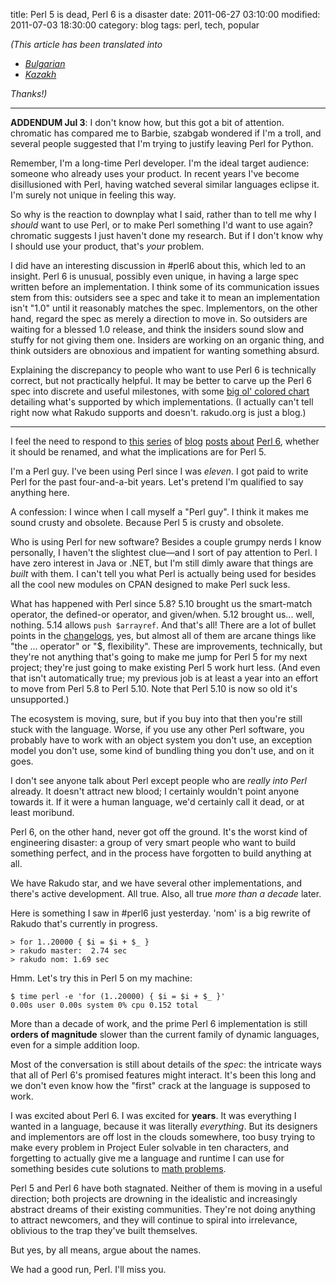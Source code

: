 title: Perl 5 is dead, Perl 6 is a disaster
date: 2011-06-27 03:10:00
modified: 2011-07-03 18:30:00
category: blog
tags: perl, tech, popular


_(This article has been translated into_

* _[Bulgarian](http://www.fatcow.com/edu/perl-disaster-bl/)_
* _[Kazakh](http://13motors.com/myblog/perl5isdeadperl6isadisaster/)_

_Thanks!)_

---

**ADDENDUM Jul 3**: I don't know how, but this got a bit of attention.  chromatic has compared me to Barbie, szabgab wondered if I'm a troll, and several people suggested that I'm trying to justify leaving Perl for Python.

Remember, I'm a long-time Perl developer.  I'm the ideal target audience: someone who already uses your product.  In recent years I've become disillusioned with Perl, having watched several similar languages eclipse it.  I'm surely not unique in feeling this way.

So why is the reaction to downplay what I said, rather than to tell me why I _should_ want to use Perl, or to make Perl something I'd want to use again?  chromatic suggests I just haven't done my research.  But if I don't know why I should use your product, that's _your_ problem.

I did have an interesting discussion in #perl6 about this, which led to an insight.  Perl 6 is unusual, possibly even unique, in having a large spec written before an implementation.  I think some of its communication issues stem from this: outsiders see a spec and take it to mean an implementation isn't "1.0" until it reasonably matches the spec.  Implementors, on the other hand, regard the spec as merely a direction to move in.  So outsiders are waiting for a blessed 1.0 release, and think the insiders sound slow and stuffy for not giving them one.  Insiders are working on an organic thing, and think outsiders are obnoxious and impatient for wanting something absurd.

Explaining the discrepancy to people who want to use Perl 6 is technically correct, but not practically helpful.  It may be better to carve up the Perl 6 spec into discrete and useful milestones, with some [big ol' colored chart][web devout standards support] detailing what's supported by which implementations.  (I actually can't tell right now what Rakudo supports and doesn't.  rakudo.org is just a blog.)

---

I feel the need to respond to [this][article 1] [series][article 2] of [blog][article 3] [posts][article 4] [about][article 5] [Perl 6][article 6], whether it should be renamed, and what the implications are for Perl 5.

I'm a Perl guy.  I've been using Perl since I was _eleven_.  I got paid to write Perl for the past four-and-a-bit years.  Let's pretend I'm qualified to say anything here.

A confession: I wince when I call myself a "Perl guy".  I think it makes me sound crusty and obsolete.  Because Perl 5 is crusty and obsolete.

Who is using Perl for new software?  Besides a couple grumpy nerds I know personally, I haven't the slightest clue—and I sort of pay attention to Perl.  I have zero interest in Java or .NET, but I'm still dimly aware that things are _built_ with them.  I can't tell you what Perl is actually being used for besides all the cool new modules on CPAN designed to make Perl suck less.

What has happened with Perl since 5.8?  5.10 brought us the smart-match operator, the defined-or operator, and given/when.  5.12 brought us...  well, nothing.  5.14 allows `push $arrayref`.  And that's all!  There are a lot of bullet points in the [changelogs][perldelta], yes, but almost all of them are arcane things like "the ... operator" or "$, flexibility".  These are improvements, technically, but they're not anything that's going to make me jump for Perl 5 for my next project; they're just going to make existing Perl 5 work hurt less.  (And even that isn't automatically true; my previous job is at least a year into an effort to move from Perl 5.8 to Perl 5.10.  Note that Perl 5.10 is now so old it's unsupported.)

The ecosystem is moving, sure, but if you buy into that then you're still stuck with the language.  Worse, if you use any other Perl software, you probably have to work with an object system you don't use, an exception model you don't use, some kind of bundling thing you don't use, and on it goes.

I don't see anyone talk about Perl except people who are _really into Perl_ already.  It doesn't attract new blood; I certainly wouldn't point anyone towards it.  If it were a human language, we'd certainly call it dead, or at least moribund.

<!-- more -->

Perl 6, on the other hand, never got off the ground.  It's the worst kind of engineering disaster: a group of very smart people who want to build something perfect, and in the process have forgotten to build anything at all.

We have Rakudo star, and we have several other implementations, and there's active development.  All true.  Also, all true _more than a decade_ later.

Here is something I saw in #perl6 just yesterday.  'nom' is a big rewrite of Rakudo that's currently in progress.

    > for 1..20000 { $i = $i + $_ }
    > rakudo master:  2.74 sec
    > rakudo nom: 1.69 sec

Hmm.  Let's try this in Perl 5 on my machine:

    $ time perl -e 'for (1..20000) { $i = $i + $_ }'
    0.00s user 0.00s system 0% cpu 0.152 total

More than a decade of work, and the prime Perl 6 implementation is still **orders of magnitude** slower than the current family of dynamic languages, even for a simple addition loop.

Most of the conversation is still about details of the _spec_: the intricate ways that all of Perl 6's promised features might interact.  It's been this long and we don't even know how the "first" crack at the language is supposed to work.

I was excited about Perl 6.  I was excited for **years**.  It was everything I wanted in a language, because it was literally _everything_.  But its designers and implementors are off lost in the clouds somewhere, too busy trying to make every problem in Project Euler solvable in ten characters, and forgetting to actually give me a language and runtime I can use for something besides cute solutions to [math problems][].

Perl 5 and Perl 6 have both stagnated.  Neither of them is moving in a useful direction; both projects are drowning in the idealistic and increasingly abstract dreams of their existing communities.  They're not doing anything to attract newcomers, and they will continue to spiral into irrelevance, oblivious to the trap they've built themselves.

But yes, by all means, argue about the names.

We had a good run, Perl.  I'll miss you.

[article 1]: http://blogs.perl.org/users/mithaldu/2011/06/why-are-people-asking-for-a-perl-name-change-again.html
[article 2]: http://blogs.perl.org/users/alberto_simoes/2011/06/perl-perl-5-perl-6-and-names.html
[article 3]: http://www.modernperlbooks.com/mt/2011/06/perl-perl-5-perl-6-and-names.html
[article 4]: http://blogs.perl.org/users/aristotle/2011/06/bead-ivory-off-white.html
[article 5]: http://www.modernperlbooks.com/mt/2011/06/iridescent-bivalve-secretions-are-from-new-jersey-nacre-is-from-mit.html
[article 6]: http://www.dagolden.com/index.php/1492/counterfactual-perl/
[math problems]: http://justrakudoit.wordpress.com/2011/06/23/euler-5/
[perldelta]: http://perldoc.perl.org/perldelta.html

[web devout standards support]: http://www.webdevout.net/browser-support
